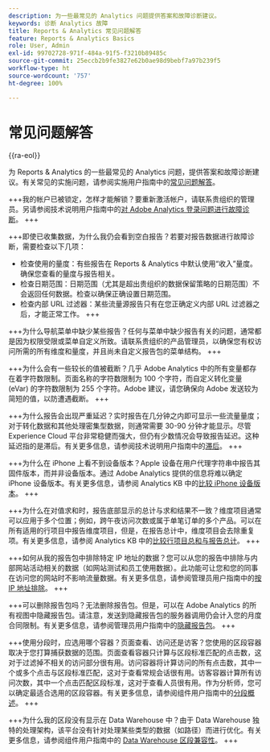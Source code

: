 ```yaml
---
description: 为一些最常见的 Analytics 问题提供答案和故障诊断建议。
keywords: 诊断 Analytics 故障
title: Reports & Analytics 常见问题解答
feature: Reports & Analytics Basics
role: User, Admin
exl-id: 99702728-971f-484a-91f5-f3210b89485c
source-git-commit: 25eccb2b9fe3827e62b0ae98d9bebf7a97b239f5
workflow-type: ht
source-wordcount: '757'
ht-degree: 100%

---
```


# 常见问题解答

{{ra-eol}}

为 Reports &amp; Analytics 的一些最常见的 Analytics 问题，提供答案和故障诊断建议。有关常见的实施问题，请参阅实施用户指南中的[常见问题解答](/help/implement/faq.md)。

+++我的帐户已被锁定，怎样才能解锁？要重新激活帐户，请联系贵组织的管理员。另请参阅技术说明用户指南中的[对 Adobe Analytics 登录问题进行故障诊断](/help/technotes/troubleshoot-login.md)。
+++

+++即使已收集数据，为什么我仍会看到空白报告？若要对报告数据进行故障诊断，需要检查以下几项：

* 检查使用的量度：有些报告在 Reports &amp; Analytics 中默认使用“收入”量度。确保您查看的量度与报告相关。
* 检查日期范围：日期范围（尤其是超出贵组织的数据保留策略的日期范围）不会返回任何数据。检查以确保正确设置日期范围。
* 检查内部 URL 过滤器：某些流量源报告只有在您正确定义内部 URL 过滤器之后，才能正常工作。
+++

+++为什么导航菜单中缺少某些报告？任何与菜单中缺少报告有关的问题，通常都是因为权限受限或菜单自定义所致。请联系贵组织的产品管理员，以确保您有权访问所需的所有维度和量度，并且尚未自定义报告包的菜单结构。
+++

+++为什么会有一些较长的值被截断？几乎 Adobe Analytics 中的所有变量都存在着字符数限制。页面名称的字符数限制为 100 个字符，而自定义转化变量 (eVar) 的字符数限制为 255 个字符。Adobe 建议，请您确保向 Adobe 发送较为简短的值，以防遭遇截断。
+++

+++为什么报告会出现严重延迟？实时报告在几分钟之内即可显示一些流量量度；对于转化数据和其他处理密集型数据，则通常需要 30-90 分钟才能显示。尽管 Experience Cloud 平台非常稳健而强大，但仍有少数情况会导致报告延迟。这种延迟指的是滞后。有关更多信息，请参阅技术说明用户指南中的[滞后](/help/technotes/latency.md)。
+++

+++为什么在 iPhone 上看不到设备版本？Apple 设备在用户代理字符串中报告其固件版本，而并非设备版本。通过 Adobe Analytics 提供的信息将难以确定 iPhone 设备版本。有关更多信息，请参阅 Analytics KB 中的[比较 iPhone 设备版本](https://helpx.adobe.com/cn/analytics/kb/comparing-iphone-device-versions.html)。
+++

+++为什么在对值求和时，报告底部显示的总计与求和结果不一致？维度项目通常可以应用于多个位置；例如，跨午夜访问次数或属于单笔订单的多个产品。可以在所有适用的行项目中报告维度项目，但是，在报告总计中，维度项目会去除重复项。有关更多信息，请参阅 Analytics KB 中的[比较行项目总和与报告总计](https://helpx.adobe.com/cn/analytics/kb/sum-line-items-different-from-total.html)。
+++

+++如何从我的报告包中排除特定 IP 地址的数据？您可以从您的报告中排除与内部网站活动相关的数据（如网站测试和员工使用数据）。此功能可让您和您的同事在访问您的网站时不影响流量数据。有关更多信息，请参阅管理员用户指南中的[按 IP 地址排除](/help/admin/admin/exclude-ip.md)。
+++

+++可以删除报告包吗？无法删除报告包。但是，可以在 Adobe Analytics 的所有视图中隐藏报告包。请注意，发送到隐藏报告包的服务器调用仍会计入您的月度合同限制。有关更多信息，请参阅管理员用户指南中的[隐藏报告包](/help/admin/company/c-hide-report-suites.md)。
+++

+++使用分段时，应选用哪个容器？页面查看、访问还是访客？您使用的区段容器取决于您打算捕获数据的范围。页面查看容器只计算与区段标准匹配的点击数，这对于过滤掉不相关的访问部分很有用。访问容器将计算访问的所有点击数，其中一个或多个点击与区段标准匹配，这对于查看常规会话很有用。访客容器计算所有访问次数，其中一个点击匹配区段标准，这对于查看人员很有用。作为分析师，您可以确定最适合选用的区段容器。有关更多信息，请参阅组件用户指南中的[分段概述](/help/components/segmentation/seg-overview.md)。
+++

+++为什么我的区段没有显示在 Data Warehouse 中？由于 Data Warehouse 独特的处理架构，该平台没有针对处理某些类型的数据（如路径）而进行优化。有关更多信息，请参阅组件用户指南中的 [Data Warehouse 区段兼容性](/help/components/segmentation/seg-reference/seg-compatibility.md)。
+++
